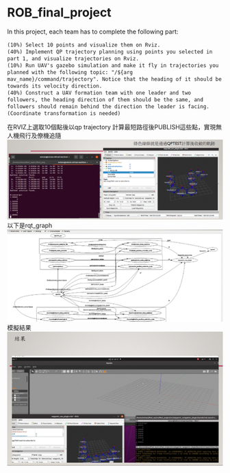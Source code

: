 # ROB_final_project


In this project, each team has to complete the following part:

    (10%) Select 10 points and visualize them on Rviz.
    (40%) Implement QP trajectory planning using points you selected in part 1, and visualize trajectories on Rviz.
    (10%) Run UAV's gazebo simulation and make it fly in trajectories you planned with the following topic: "/${arg mav_name}/command/trajectory". Notice that the heading of it should be towards its velocity direction.
    (40%) Construct a UAV formation team with one leader and two followers, the heading direction of them should be the same, and followers should remain behind the direction the leader is facing. (Coordinate transformation is needed)


在RVIZ上選取10個點後以qp trajectory 計算最短路徑後PUBLISH這些點，實現無人機飛行及僚機追隨
![image](https://github.com/bnbn6969/ROB_final_project/blob/master/path.gif)
以下是rqt_graph
![image](https://github.com/bnbn6969/ROB_final_project/blob/master/rqt_graph.gif)
模擬結果
![image](https://github.com/bnbn6969/ROB_final_project/blob/master/result.gif)
